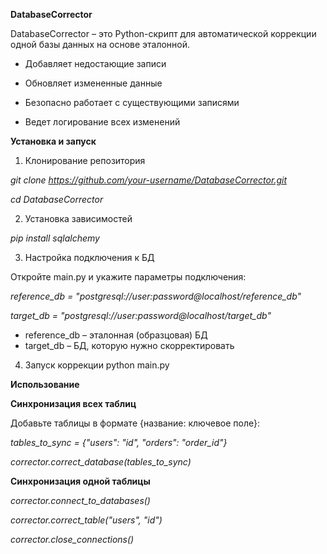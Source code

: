 **DatabaseCorrector**

DatabaseCorrector – это Python-скрипт для автоматической коррекции одной базы данных на основе эталонной.

- Добавляет недостающие записи

- Обновляет измененные данные

- Безопасно работает с существующими записями

- Ведет логирование всех изменений

**Установка и запуск**
1. Клонирование репозитория
   
 *git clone https://github.com/your-username/DatabaseCorrector.git* 
 
 *cd DatabaseCorrector* 
  
2. Установка зависимостей

 *pip install sqlalchemy* 

  
3. Настройка подключения к БД
   
Откройте main.py и укажите параметры подключения:

*reference_db = "postgresql://user:password@localhost/reference_db"*

*target_db = "postgresql://user:password@localhost/target_db"*

* reference_db – эталонная (образцовая) БД
* target_db – БД, которую нужно скорректировать


4. Запуск коррекции
python main.py


**Использование**

**Синхронизация всех таблиц**

Добавьте таблицы в формате {название: ключевое поле}:

*tables_to_sync = {"users": "id", "orders": "order_id"}*

*corrector.correct_database(tables_to_sync)*

**Синхронизация одной таблицы**

*corrector.connect_to_databases()*

*corrector.correct_table("users", "id")*

*corrector.close_connections()*
